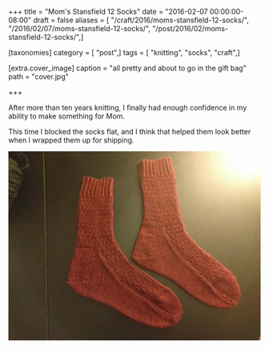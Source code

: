 +++
title = "Mom's Stansfield 12 Socks"
date = "2016-02-07 00:00:00-08:00"
draft = false
aliases = [ "/craft/2016/moms-stansfield-12-socks/", "/2016/02/07/moms-stansfield-12-socks/", "/post/2016/02/moms-stansfield-12-socks/",]

[taxonomies]
category = [ "post",]
tags = [ "knitting", "socks", "craft",]

[extra.cover_image]
caption = "all pretty and about to go in the gift bag"
path = "cover.jpg"

+++

After more than ten years knitting, I finally had enough confidence in
my ability to make something for Mom.

This time I blocked the socks flat, and I think that helped them look
better when I wrapped them up for shipping.

![Socks flat blocked](moms-stansfield-socks-flat.jpg)